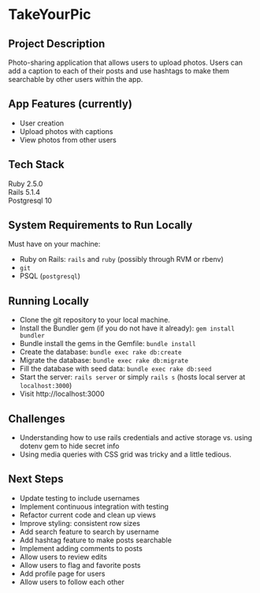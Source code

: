 # TakeYourPic

## Project Description
Photo-sharing application that allows users to upload photos. Users can add a caption to each of their posts and use hashtags  to make them searchable by other users within the app.

## App Features (currently)
- User creation
- Upload photos with captions
- View photos from other users

## Tech Stack 
Ruby 2.5.0  
Rails 5.1.4  
Postgresql 10

## System Requirements to Run Locally
Must have on your machine:
  - Ruby on Rails: `rails` and `ruby` (possibly through RVM or rbenv)
  - `git`
  - PSQL (`postgresql`)

## Running Locally
- Clone the git repository to your local machine.
- Install the Bundler gem (if you do not have it already): `gem install bundler`
- Bundle install the gems in the Gemfile: `bundle install`
- Create the database: `bundle exec rake db:create`
- Migrate the database: `bundle exec rake db:migrate`
- Fill the database with seed data: `bundle exec rake db:seed`
- Start the server:  `rails server` or simply `rails s` (hosts local server at `localhost:3000`)
- Visit http://localhost:3000

## Challenges
- Understanding how to use rails credentials and active storage vs. using dotenv gem to hide secret info
- Using media queries with CSS grid was tricky and a little tedious.

## Next Steps
- Update testing to include usernames
- Implement continuous integration with testing
- Refactor current code and clean up views
- Improve styling: consistent row sizes
- Add search feature to search by username
- Add hashtag feature to make posts searchable
- Implement adding comments to posts
- Allow users to review edits
- Allow users to flag and favorite posts
- Add profile page for users
- Allow users to follow each other

